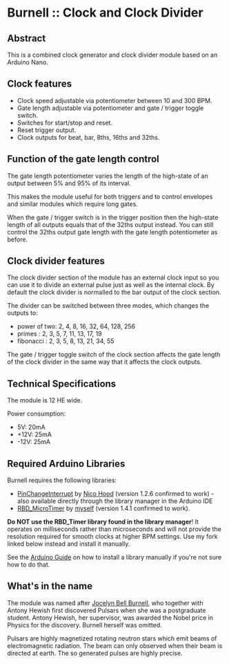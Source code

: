 # Burnell :: Clock and Clock Divider

## Abstract
This is a combined clock generator and clock divider module based on an Arduino Nano.

## Clock features
- Clock speed adjustable via potentiometer between 10 and 300 BPM.
- Gate length adjustable via potentiometer and gate / trigger toggle switch.
- Switches for start/stop and reset.
- Reset trigger output.
- Clock outputs for beat, bar, 8ths, 16ths and 32ths.

## Function of the gate length control
The gate length potentiometer varies the length of the high-state of an output between 5% and 95% of its interval.

This makes the module useful for both triggers and to control envelopes and similar modules which require long gates.

When the gate / trigger switch is in the trigger position then the high-state length of all outputs equals that of the 32ths output instead. You can still control the 32ths output gate length with the gate length potentiometer as before.

## Clock divider features
The clock divider section of the module has an external clock input so you can use it to divide an external pulse just as well as the internal clock. By default the clock divider is normalled to the bar output of the clock section.

The divider can be switched between three modes, which changes the outputs to:
- power of two: 2, 4, 8, 16, 32, 64, 128, 256
- primes      : 2, 3, 5, 7, 11, 13, 17,  19
- fibonacci   : 2, 3, 5, 8, 13, 21, 34,  55

The gate / trigger toggle switch of the clock section affects the gate length of the clock divider in the same way that it affects the clock outputs.


## Technical Specifications
The module is 12 HE wide.

Power consumption:
- 5V: 20mA
- +12V: 25mA
- -12V: 25mA

## Required Arduino Libraries
Burnell requires the following libraries:

- [PinChangeInterrupt](https://github.com/NicoHood/PinChangeInterrupt) by [Nico Hood](https://github.com/NicoHood) (version 1.2.6 confirmed to work) - also available directly through the library manager in the Arduino IDE
- [RBD_MicroTimer](https://github.com/dst78/arduinolib_RBD_MicroTimer) by [myself](https://github.com/dst78/) (version 1.4.1 confirmed to work).

**Do NOT use the RBD_Timer library found in the library manager**! It operates on milliseconds rather than microseconds and will not provide the resolution required for smooth clocks at higher BPM settings. Use my fork linked below instead and install it manually.

See the [Arduino Guide](https://www.arduino.cc/en/guide/libraries#toc5) on how to install a library manually if you're not sure how to do that.


## What's in the name
The module was named after [Jocelyn Bell Burnell](https://en.wikipedia.org/wiki/Jocelyn_Bell_Burnell), who together with Antony Hewish first discovered Pulsars when she was a postgraduate student. Antony Hewish, her supervisor, was awarded the Nobel price in Physics for the discovery. Burnell herself was omitted.

Pulsars are highly magnetized rotating neutron stars which emit beams of electromagnetic radiation. The beam can only observed when their beam is directed at earth. The so generated pulses are highly precise.
